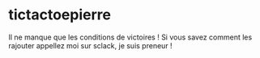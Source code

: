 # tictactoepierre

Il ne manque que les conditions de victoires !
Si vous savez comment les rajouter appellez moi sur sclack, je suis preneur !
